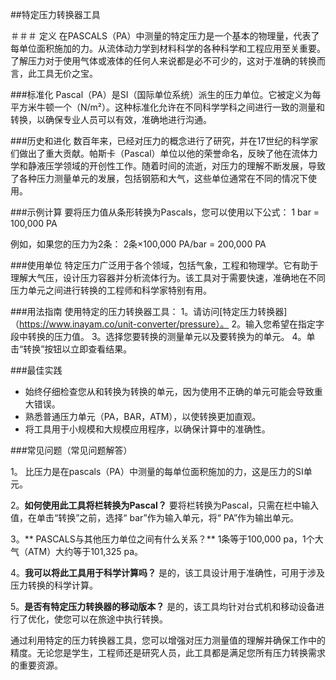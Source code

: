 ##特定压力转换器工具

＃＃＃ 定义
在PASCALS（PA）中测量的特定压力是一个基本的物理量，代表了每单位面积施加的力。从流体动力学到材料科学的各种科学和工程应用至关重要。了解压力对于使用气体或液体的任何人来说都是必不可少的，这对于准确的转换而言，此工具无价之宝。

###标准化
Pascal（PA）是SI（国际单位系统）派生的压力单位。它被定义为每平方米牛顿一个（N/m²）。这种标准化允许在不同科学学科之间进行一致的测量和转换，以确保专业人员可以有效，准确地进行沟通。

###历史和进化
数百年来，已经对压力的概念进行了研究，并在17世纪的科学家们做出了重大贡献。帕斯卡（Pascal）单位以他的荣誉命名，反映了他在流体力学和静液压学领域的开创性工作。随着时间的流逝，对压力的理解不断发展，导致了各种压力测量单元的发展，包括钢筋和大气，这些单位通常在不同的情况下使用。

###示例计算
要将压力值从条形转换为Pascals，您可以使用以下公式：
1 bar = 100,000 PA

例如，如果您的压力为2条：
2条×100,000 PA/bar = 200,000 PA

###使用单位
特定压力广泛用于各个领域，包括气象，工程和物理学。它有助于理解大气压，设计压力容器并分析流体行为。该工具对于需要快速，准确地在不同压力单元之间进行转换的工程师和科学家特别有用。

###用法指南
使用特定的压力转换器工具：
1。请访问[特定压力转换器]（https://www.inayam.co/unit-converter/pressure）。
2。输入您希望在指定字段中转换的压力值。
3。选择您要转换的测量单元以及要转换为的单元。
4。单击“转换”按钮以立即查看结果。

###最佳实践
- 始终仔细检查您从和转换为转换的单元，因为使用不正确的单元可能会导致重大错误。
- 熟悉普通压力单元（PA，BAR，ATM），以使转换更加直观。
- 将工具用于小规模和大规模应用程序，以确保计算中的准确性。

###常见问题（常见问题解答）

1。
比压力是在pascals（PA）中测量的每单位面积施加的力，这是压力的SI单元。

2。**如何使用此工具将栏转换为Pascal？**
要将栏转换为Pascal，只需在栏中输入值，在单击“转换”之前，选择“ bar”作为输入单元，将“ PA”作为输出单元。

3。** PASCALS与其他压力单位之间有什么关系？**
1条等于100,000 pa，1个大气（ATM）大约等于101,325 pa。

4。**我可以将此工具用于科学计算吗？**
是的，该工具设计用于准确性，可用于涉及压力转换的科学计算。

5。**是否有特定压力转换器的移动版本？**
是的，该工具均针对台式机和移动设备进行了优化，使您可以在旅途中执行转换。

通过利用特定的压力转换器工具，您可以增强对压力测量值的理解并确保工作中的精度。无论您是学生，工程师还是研究人员，此工具都是满足您所有压力转换需求的重要资源。